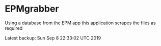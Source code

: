 # EPMgrabber
Using a database from the EPM app this application scrapes the files as required


Latest backup: Sun Sep 8 22:33:02 UTC 2019
